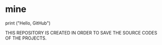 # mine

print ("Hello, GitHub")

THIS REPOSITORY IS CREATED IN ORDER TO SAVE THE SOURCE CODES OF THE PROJECTS.
